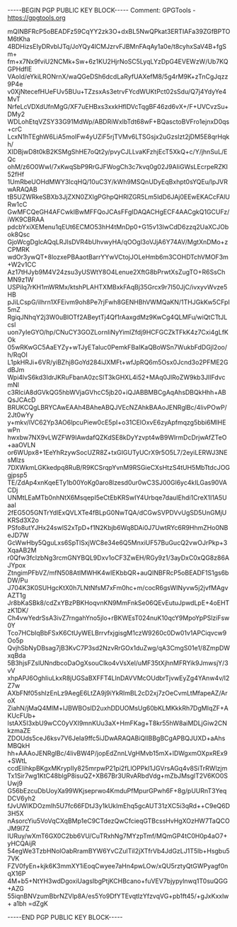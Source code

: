 -----BEGIN PGP PUBLIC KEY BLOCK-----
Comment: GPGTools - https://gpgtools.org

mQINBFRcP5oBEADFz59CqYY2zk3O+dxBL5NwQPkat3ERTIAFa39ZGfBPTOM6tKha
4BDHizsEIyDRvblJTq/JoYQy4lCMJzrvFJBMnFAqAy1a0e/t8cyhxSaV4B+fgSm+
fm+x7Nx9fviU2NCMk+Sw+6z1KU2HjrNoSC5LyqLYzDpG4EVEWzW/Ub7KQGPHdflE
VAold/eYkiLRONrnX/waQGeDSh6dcdLaRyfUAXefM8/5g4rM9K+zTnCgJqzz9P4e
v0XjNtecefHUeFUv5BUu+TZzsxAs3etrvFYcdWUKtPct02sSdu/Q7j4YdyYe4MvT
NrfeLcVDXdUfnMgG/XF7uEHBxs3xxkHflDVcTqgBF46zd6vX+/F+UVCvzSu+DMy2
WDLohEtqVZSY33G91MdWp/ABDRiWxlbTdt68wF+BQasctoBVFro1ejnxD0qs+crC
LcxN1hTEghW6LiA5moIFw4yUZiF5rjTVMv6LTSGsjx2uGzsIzt2jDM5E8qrHqkh/
XIDBjwD8t0kB2KSMgShHE7oQt2y/pvyCJLLvaKFzhjEcT5XkQ+c/Y/jhnSuL/EQc
ohM/z6O0WwI/7xKwqSbP9RrGJFWogCh3c7kvq0g02J9AIiGWsLEcrpeRZKI52fHf
1UmRbeUOHdMWY3lcqHQ/10uC3Y/kWh9MSQnUDyEqBxhpt0sYQEu/lpJVRwARAQAB
tB5UZWRkeSBXb3JjZXN0ZXIgPGhpQHRlZGR5Lm5ldD6JAj0EEwEKACcFAlURw1cC
GwMFCQeGH4AFCwkIBwMFFQoJCAsFFgIDAQACHgECF4AACgkQ1GCUFz/iWK9CBRAA
pdcbYxiXEMenu1qEUt6ECMO53hH4tMnDp0+G15v13IwCdD6zzq2UaXCJObok8Qsc
GjoWcgDglcAQqLRJIsDVR4bUhvwyHA/qOOgl3oVJjA6Y74AV/MgtXnDMo+zCPMRK
wdOr3ywQT+8lozxePBAaotBarrYYwVCtojJOLeHmb6m3COHDTchVMOF3m+W2v1CC
Az17tHJyb9M4V24zsu3yUSWtY8O4Lenue2XftG8bPrwtXsZugTO+R6SsChMN9z1W
USPilq7rKH1mWRMx/ktshPLAHTXMBxkFAqBj35Grcx9r7I50JjC/ivxyvWvze5HB
pJiLCspG/ilhrn1XFEivm9oh8Pe7rjFwh8GENHBhVWMQaKN/1THJGkKw5CFpI5mZ
RgiqJNhqY2j3W0uBlOTf2ABeytTj4Qf1rAaxgdMz9KwCg4QLMFu/wiQtCTtJLcsl
uon7yIeGYO/hp/CNuCY3GOZLornIiNyYimlZfdj9HCFGCZkTFkK4z7Cxi4gLfKOk
05wRKwGC5AaEYZy+wTJyETaluc0PemkFBaIKaQBoWSn7WukbFdDGjl2oo/h/RqOI
L1pkHRJi+6VR/yiBZhj8GoYd284iJXMFt+wfJpRQ6m5Osx0Jcnd3o2PFME2GdBJm
Wpi4lvS6kd3IdrJKRuFbanA0zcSlT3kGHXL4i52+MAq0JlRoZW9kb3JlIFdvcmNl
c3RlciA8dGVkQG5hbWVjaGVhcC5jb20+iQJABBMBCgAqAhsDBQkHhh+ABQsJCAcD
BRUKCQgLBRYCAwEAAh4BAheABQJVEcNZAhkBAAoJENRglBc/4livPOwP/2Jt0wYy
y+mkv/lVC62Yp3AO6lpcuPiew0cE5pI+o31CElOxvE6zyApfmqzg5bbi6MIHEwPn
hwxbw7NX9vLWZFW9IAwdafQZKdSE8kDyYzvpt4wB9WlrmDcDrjwAfZTeO+aaOVLN
or6WUpx8+1EeYhRzywSocUZR8Z+txGIGUTyUCrX9r5O5L7/2eyiLERWJ3NEsMlzs
7DXWkmLGKkedpq8RuB/R9KCSrqpYvnM9RSGieCXsHtzS4tUH5MbTtdcJOGgjpsp5
TE/ZdAp4xnKqeETy1b00YoKg0aro8lzesd0ur0wC3SJ00Gl6yc4kILGas90VACDj
UNMtLEaMTb0nhNtX6MsqepI5eCtEbKRSwIY4Urbqe7dauIEhdi1CreX1I1A5UaaI
2fEG5O5GNTrYdlExQVLXTe4fBLpG0NwTQA/dCGwSVPDVvUgSD5UnGMjUKRSd3X2o
PSfo8utYJHx24swlS2xTpD+f1N2Kbjb6Wq8DAi0J7UwtRYc6R9HhmZHo0NBeJD7W
GcWwHby5QguLxs6SpTlSxjWC8e34e6Q5MnxiUF57BuGucQ2vwOJrPkp+3XqaAB2M
r0Qfw3fclzbNg3rcmGNYBQL9Dxv1oCF3ZwEH/RGy9z1/3ayDxC0xQG8z86AJYpox
ZtngimPFbVZ/mfN508AtIMWHK4wIEKbbQR+auQINBFRcP5oBEADF1S1gs6bDW/Pu
J704K3K0SUHgcKtX0h7LNtNfsM7xFm0hc+m/cocR6gsWINyvw5j2jvfMAgvAZT1g
Jr8bKaSBk8/cdZxYBzPBKHoqvnKN9MmFnkSe06QEvEutuJpwdLpE+4oEHTzK1DK/
Ch4vwYedrSsA3ivZ7rngahYno5jlo+rBKWEsT024nuK10qcY9MpoYpPSlziFsw0Y
Tco7HCbIqBbFSxK6CtUyWELBrrvfxjgisgM1czW9260c0Dw01v1APCiqvcw9Oo5p
QvjhSbNyDBsag7jB3KvC7P3sd2NzvRrGOx1duZwg/qA3CmgS01e1/8ZmpDWxqBda
5B3hjsFZslUNndbcoDaOgXsouClko4vVsXel/uMF35tXjhnMFRYik9JmwsjY/3vV
xhpAPJ6OghIiuLkxR8jUGSaBXFFT4LInDAVVMcOUdbrTjvwEyZg4YAnw4v/l2Z7w
AXbFNf05shIzEnLz9AegE6LtZA9j9iYkRImBL2cD2xj7zOeCvmLtMfapeAZ/AroX
ZiahN/jMaQ4MlM+lJBWBOsID2uxhDDUOMsUg60bKLMKkkRh7DgMIqZF+AKUcFUb+
lstAX5I3xbU9wCC0yVXI9mnKUu3aX+HmFKag+T8kr55hW8aiMDLjGiw2CNkzmaZE
ZDOUds5ceJ6ksv7V6JeIa9ffc5iJDwARAQABiQIlBBgBCgAPBQJUXD+aAhsMBQkH
hh+AAAoJENRglBc/4livBW4P/jopEdZnnLVgHMvb15mX+lDWgxmOXpxREx9+SWtL
ccdEIihkpBKgxMKrypIIy825mrpwP21pi2fLlOPPkI1JGVrsAGq4v8SiTrRWlzjm
Tx1Sir7wg1KtC48blgP8isuQZ+XB67Br3URvARbdVdg+mZbJMsglT2V6KO0SUwj9
G56bEzcuDbUoyXa99WKjseprwo4KmduPfMpurGPwh6F+8g/pUURnT3YeqDCV6yh2
fJvUWIKDOzmlh5U7fc66FDtJ3y1kUkImEhq5gcAUT31zXC5i3qRd++C9eQ6D3H5X
nAsorcYiu5VoVqCXqBMp1eC9CTdezQwCfcieqGTBcssHvHgXOzHW7TaQCOJM9I7Z
IURuy/wXmT6GX0C2bb6VU/CuTRxhNg7MYzpTmf/MQmGP4tC0H0p4aO7+yHCQAijR
54egWe3TzbHNolOabRramBYW6YvCZulTiI2jXTfrVb4JdGzLJ1T5lb+Hsgbu57VK
FZV0fyEn+kjk6K3mmXY1iEoqCwyee7aHn4pwLOw/xQU5rztyQtGWPyagf0nqX16P
4M+b5+NtYH3wdDgoxiUagsIbgPtjKCHBcano+fuVEV7bjypylnwq1T0suQGG+AZG
55iqnBNVzumBbrNZVlp8A/es5Yo9DfYTEvqtlzYfzvqVG+pb1ft45/+gJxKxxlw+
a1bh
=dZgK

-----END PGP PUBLIC KEY BLOCK-----
